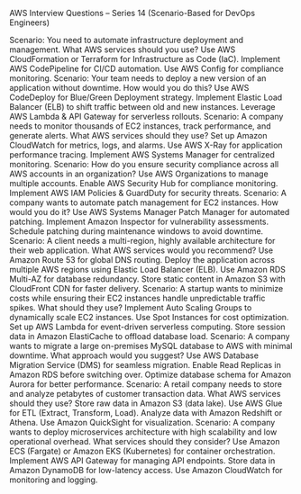
AWS Interview Questions – Series 14 (Scenario-Based for DevOps Engineers)

Scenario: You need to automate infrastructure deployment and management. What AWS services should you use?
Use AWS CloudFormation or Terraform for Infrastructure as Code (IaC).
Implement AWS CodePipeline for CI/CD automation.
Use AWS Config for compliance monitoring.
Scenario: Your team needs to deploy a new version of an application without downtime. How would you do this?
Use AWS CodeDeploy for Blue/Green Deployment strategy.
Implement Elastic Load Balancer (ELB) to shift traffic between old and new instances.
Leverage AWS Lambda & API Gateway for serverless rollouts.
Scenario: A company needs to monitor thousands of EC2 instances, track performance, and generate alerts. What AWS services should they use?
Set up Amazon CloudWatch for metrics, logs, and alarms.
Use AWS X-Ray for application performance tracing.
Implement AWS Systems Manager for centralized monitoring.
Scenario: How do you ensure security compliance across all AWS accounts in an organization?
Use AWS Organizations to manage multiple accounts.
Enable AWS Security Hub for compliance monitoring.
Implement AWS IAM Policies & GuardDuty for security threats.
Scenario: A company wants to automate patch management for EC2 instances. How would you do it?
Use AWS Systems Manager Patch Manager for automated patching.
Implement Amazon Inspector for vulnerability assessments.
Schedule patching during maintenance windows to avoid downtime.
Scenario: A client needs a multi-region, highly available architecture for their web application. What AWS services would you recommend?
Use Amazon Route 53 for global DNS routing.
Deploy the application across multiple AWS regions using Elastic Load Balancer (ELB).
Use Amazon RDS Multi-AZ for database redundancy.
Store static content in Amazon S3 with CloudFront CDN for faster delivery.
Scenario: A startup wants to minimize costs while ensuring their EC2 instances handle unpredictable traffic spikes. What should they use?
Implement Auto Scaling Groups to dynamically scale EC2 instances.
Use Spot Instances for cost optimization.
Set up AWS Lambda for event-driven serverless computing.
Store session data in Amazon ElastiCache to offload database load.
Scenario: A company wants to migrate a large on-premises MySQL database to AWS with minimal downtime. What approach would you suggest?
Use AWS Database Migration Service (DMS) for seamless migration.
Enable Read Replicas in Amazon RDS before switching over.
Optimize database schema for Amazon Aurora for better performance.
Scenario: A retail company needs to store and analyze petabytes of customer transaction data. What AWS services should they use?
Store raw data in Amazon S3 (data lake).
Use AWS Glue for ETL (Extract, Transform, Load).
Analyze data with Amazon Redshift or Athena.
Use Amazon QuickSight for visualization.
Scenario: A company wants to deploy microservices architecture with high scalability and low operational overhead. What services should they consider?
Use Amazon ECS (Fargate) or Amazon EKS (Kubernetes) for container orchestration.
Implement AWS API Gateway for managing API endpoints.
Store data in Amazon DynamoDB for low-latency access.
Use Amazon CloudWatch for monitoring and logging.
